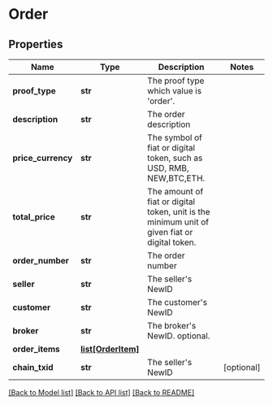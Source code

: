 # Order

## Properties
Name | Type | Description | Notes
------------ | ------------- | ------------- | -------------
**proof_type** | **str** | The proof type which value is &#x27;order&#x27;. | 
**description** | **str** | The order description | 
**price_currency** | **str** | The symbol of fiat or digital token, such as USD, RMB, NEW,BTC,ETH. | 
**total_price** | **str** | The amount of fiat or digital token, unit is the minimum unit of given fiat or digital token. | 
**order_number** | **str** | The order number | 
**seller** | **str** | The seller&#x27;s NewID | 
**customer** | **str** | The customer&#x27;s NewID | 
**broker** | **str** | The broker&#x27;s NewID. optional. | 
**order_items** | [**list[OrderItem]**](OrderItem.md) |  | 
**chain_txid** | **str** | The seller&#x27;s NewID | [optional] 

[[Back to Model list]](../README.md#documentation-for-models) [[Back to API list]](../README.md#documentation-for-api-endpoints) [[Back to README]](../README.md)

